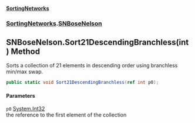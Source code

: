 #### [SortingNetworks](./index.md 'index')
### [SortingNetworks](./SortingNetworks.md 'SortingNetworks').[SNBoseNelson](./SortingNetworks-SNBoseNelson.md 'SortingNetworks.SNBoseNelson')
## SNBoseNelson.Sort21DescendingBranchless(int) Method
Sorts a collection of 21 elements in descending order using branchless min/max swap.  
```csharp
public static void Sort21DescendingBranchless(ref int p0);
```
#### Parameters
<a name='SortingNetworks-SNBoseNelson-Sort21DescendingBranchless(int)-p0'></a>
`p0` [System.Int32](https://docs.microsoft.com/en-us/dotnet/api/System.Int32 'System.Int32')  
the reference to the first element of the collection  
  
